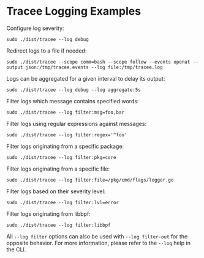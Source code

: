 # Tracee Logging Examples

Configure log severity:

```console
sudo ./dist/tracee --log debug
```

Redirect logs to a file if needed:

```console
sudo ./dist/tracee --scope comm=bash --scope follow --events openat --output json:/tmp/tracee.events --log file:/tmp/tracee.log
```

Logs can be aggregated for a given interval to delay its output:

```console
sudo ./dist/tracee --log debug --log aggregate:5s
```

Filter logs which message contains specified words:

```console
sudo ./dist/tracee --log filter:msg=foo,bar
```

Filter logs using regular expressions against messages:

```console
sudo ./dist/tracee --log filter:regex='^foo'
```

Filter logs originating from a specific package:

```console
sudo ./dist/tracee --log filter:pkg=core
```

Filter logs originating from a specific file:

```console
sudo ./dist/tracee --log filter:file=/pkg/cmd/flags/logger.go
```

Filter logs based on their severity level:

```console
sudo ./dist/tracee --log filter:lvl=error
```

Filter logs originating from libbpf:

```console
sudo ./dist/tracee --log filter:libbpf
```

All `--log filter` options can also be used with `--log filter-out` for the opposite behavior. For more information, please refer to the `--log` help in the CLI.
